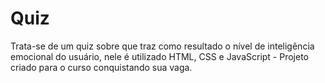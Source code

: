 # Quiz
Trata-se de um quiz sobre que traz como resultado o nível de inteligência emocional do usuário, nele é utilizado HTML, CSS e JavaScript - Projeto criado para o curso conquistando sua vaga.  
